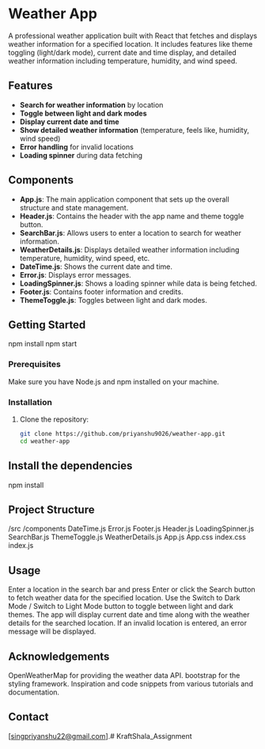 # Weather App

A professional weather application built with React that fetches and displays weather information for a specified location. It includes features like theme toggling (light/dark mode), current date and time display, and detailed weather information including temperature, humidity, and wind speed.

## Features

- **Search for weather information** by location
- **Toggle between light and dark modes**
- **Display current date and time**
- **Show detailed weather information** (temperature, feels like, humidity, wind speed)
- **Error handling** for invalid locations
- **Loading spinner** during data fetching

## Components

- **App.js**: The main application component that sets up the overall structure and state management.
- **Header.js**: Contains the header with the app name and theme toggle button.
- **SearchBar.js**: Allows users to enter a location to search for weather information.
- **WeatherDetails.js**: Displays detailed weather information including temperature, humidity, wind speed, etc.
- **DateTime.js**: Shows the current date and time.
- **Error.js**: Displays error messages.
- **LoadingSpinner.js**: Shows a loading spinner while data is being fetched.
- **Footer.js**: Contains footer information and credits.
- **ThemeToggle.js**: Toggles between light and dark modes.

## Getting Started

npm install
npm start

### Prerequisites

Make sure you have Node.js and npm installed on your machine.

### Installation

1. Clone the repository:
   ```sh
   git clone https://github.com/priyanshu9026/weather-app.git
   cd weather-app

## Install the dependencies
npm install

## Project Structure

/src
  /components
    DateTime.js
    Error.js
    Footer.js
    Header.js
    LoadingSpinner.js
    SearchBar.js
    ThemeToggle.js
    WeatherDetails.js
  App.js
  App.css
  index.css
  index.js

## Usage

Enter a location in the search bar and press Enter or click the Search button to fetch weather data for the specified location.
Use the Switch to Dark Mode / Switch to Light Mode button to toggle between light and dark themes.
The app will display current date and time along with the weather details for the searched location.
If an invalid location is entered, an error message will be displayed.
## Acknowledgements

OpenWeatherMap for providing the weather data API.
bootstrap for the styling framework.
Inspiration and code snippets from various tutorials and documentation.

## Contact

[singpriyanshu22@gmail.com].#   K r a f t S h a l a _ A s s i g n m e n t  
 